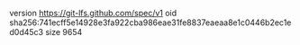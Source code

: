 version https://git-lfs.github.com/spec/v1
oid sha256:741ecff5e14928e3fa922cba986eae31fe8837eaeaa8e1c0446b2ec1ed0d45c3
size 9654

